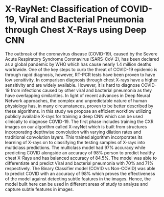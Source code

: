 # X-RayNet: Classification of COVID-19, Viral and Bacterial Pneumonia through Chest X-Rays using Deep CNN

The outbreak of the coronavirus disease (COVID-19), caused by the Severe Acute Respiratory Syndrome Coronavirus (SARS-CoV-2), has been declared as a global pandemic by WHO which has cause nearly 1.4 million deaths worldwide. One of the key steps to curb the threat of COVID-19 epidemic is through rapid diagnosis, however, RT-PCR tests have been proven to have low sensitivity. In comparison diagnosis through chest X-rays have a higher sensitivity and are widely available. However, it is hard to diagnose COVID-19 from infections caused by other viral and bacterial pneumonia as they have overlapping similarities. In light of recent advances in Deep Neural Network approaches, the complex and unpredictable nature of human physiology has, in many circumstances, proven to be better described by these algorithms. In this study we propose an efficient workflow utilizing publicly available X-rays for training a deep CNN which can be used clinically to diagnose COVID-19. The first phase includes training the CXR images on our algorithm called X-rayNet which is built from structures incorporating depthwise convolution with varying dilation rates and traditional convolution layers. This trained algorithm incorporates its learning of X-rays on to classifying the testing samples of X-rays into multiclass predictions. The multiclass model had 97% accuracy while predicting COVID alongside an accuracy of 98% person to predict healthy chest X-Rays and has balanced accuracy of 84.5%. The model was able to differentiate and predict Viral and bacterial pneumonia with 70% and 71% respectively. The Binary Classifier model (COVID vs Non-COVID) was able to predict COVID with an accuracy of 98% which proves the effectiveness of the model against detecting subtle features in the images. Hence, the model built here can be used in different areas of study to analyze and capture subtle features in images.

